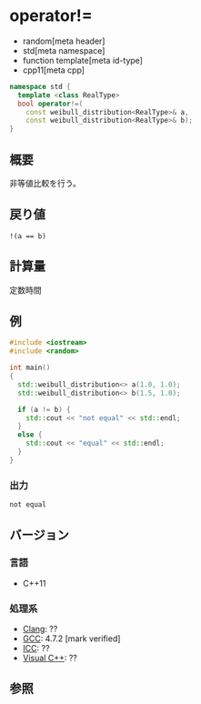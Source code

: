# operator!=
* random[meta header]
* std[meta namespace]
* function template[meta id-type]
* cpp11[meta cpp]

```cpp
namespace std {
  template <class RealType>
  bool operator!=(
    const weibull_distribution<RealType>& a,
    const weibull_distribution<RealType>& b);
}
```

## 概要
非等値比較を行う。


## 戻り値
`!(a == b)`


## 計算量
定数時間


## 例
```cpp example
#include <iostream>
#include <random>

int main()
{
  std::weibull_distribution<> a(1.0, 1.0);
  std::weibull_distribution<> b(1.5, 1.0);

  if (a != b) {
    std::cout << "not equal" << std::endl;
  }
  else {
    std::cout << "equal" << std::endl;
  }
}
```

### 出力
```
not equal
```

## バージョン
### 言語
- C++11

### 処理系
- [Clang](/implementation.md#clang): ??
- [GCC](/implementation.md#gcc): 4.7.2 [mark verified]
- [ICC](/implementation.md#icc): ??
- [Visual C++](/implementation.md#visual_cpp): ??


## 参照
